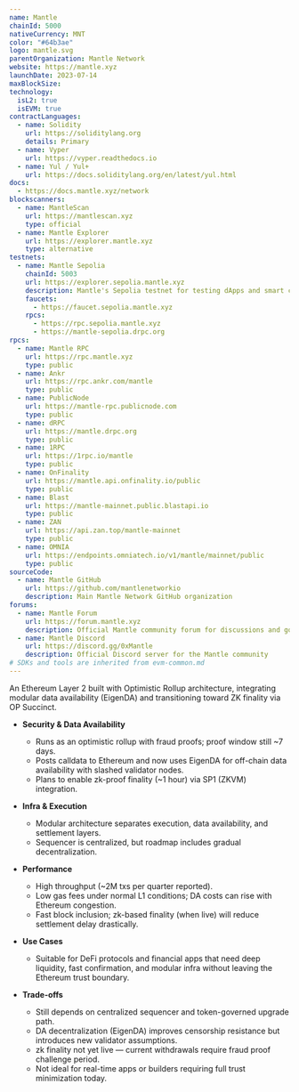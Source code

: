 ```yaml
---
name: Mantle
chainId: 5000
nativeCurrency: MNT
color: "#64b3ae"
logo: mantle.svg
parentOrganization: Mantle Network
website: https://mantle.xyz
launchDate: 2023-07-14
maxBlockSize: 
technology:
  isL2: true
  isEVM: true
contractLanguages:
  - name: Solidity
    url: https://soliditylang.org
    details: Primary
  - name: Vyper
    url: https://vyper.readthedocs.io
  - name: Yul / Yul+
    url: https://docs.soliditylang.org/en/latest/yul.html
docs:
  - https://docs.mantle.xyz/network
blockscanners:
  - name: MantleScan
    url: https://mantlescan.xyz
    type: official
  - name: Mantle Explorer
    url: https://explorer.mantle.xyz
    type: alternative
testnets:
  - name: Mantle Sepolia
    chainId: 5003
    url: https://explorer.sepolia.mantle.xyz
    description: Mantle's Sepolia testnet for testing dApps and smart contracts with fast confirmations.
    faucets:
      - https://faucet.sepolia.mantle.xyz
    rpcs:
      - https://rpc.sepolia.mantle.xyz
      - https://mantle-sepolia.drpc.org
rpcs:
  - name: Mantle RPC
    url: https://rpc.mantle.xyz
    type: public
  - name: Ankr
    url: https://rpc.ankr.com/mantle
    type: public
  - name: PublicNode
    url: https://mantle-rpc.publicnode.com
    type: public
  - name: dRPC
    url: https://mantle.drpc.org
    type: public
  - name: 1RPC
    url: https://1rpc.io/mantle
    type: public
  - name: OnFinality
    url: https://mantle.api.onfinality.io/public
    type: public
  - name: Blast
    url: https://mantle-mainnet.public.blastapi.io
    type: public
  - name: ZAN
    url: https://api.zan.top/mantle-mainnet
    type: public
  - name: OMNIA
    url: https://endpoints.omniatech.io/v1/mantle/mainnet/public
    type: public
sourceCode:
  - name: Mantle GitHub
    url: https://github.com/mantlenetworkio
    description: Main Mantle Network GitHub organization
forums:
  - name: Mantle Forum
    url: https://forum.mantle.xyz
    description: Official Mantle community forum for discussions and governance
  - name: Mantle Discord
    url: https://discord.gg/0xMantle
    description: Official Discord server for the Mantle community
# SDKs and tools are inherited from evm-common.md
---
```


An Ethereum Layer 2 built with Optimistic Rollup architecture, integrating modular data availability (EigenDA) and transitioning toward ZK finality via OP Succinct.

- **Security & Data Availability**  
  - Runs as an optimistic rollup with fraud proofs; proof window still ~7 days.  
  - Posts calldata to Ethereum and now uses EigenDA for off-chain data availability with slashed validator nodes.  
  - Plans to enable zk-proof finality (~1 hour) via SP1 (ZKVM) integration.  

- **Infra & Execution**  
  - Modular architecture separates execution, data availability, and settlement layers.  
  - Sequencer is centralized, but roadmap includes gradual decentralization.  

- **Performance**  
  - High throughput (~2M txs per quarter reported).  
  - Low gas fees under normal L1 conditions; DA costs can rise with Ethereum congestion.  
  - Fast block inclusion; zk-based finality (when live) will reduce settlement delay drastically.  

- **Use Cases**  
  - Suitable for DeFi protocols and financial apps that need deep liquidity, fast confirmation, and modular infra without leaving the Ethereum trust boundary.  

- **Trade-offs**  
  - Still depends on centralized sequencer and token-governed upgrade path.  
  - DA decentralization (EigenDA) improves censorship resistance but introduces new validator assumptions.  
  - zk finality not yet live — current withdrawals require fraud proof challenge period.  
  - Not ideal for real-time apps or builders requiring full trust minimization today.